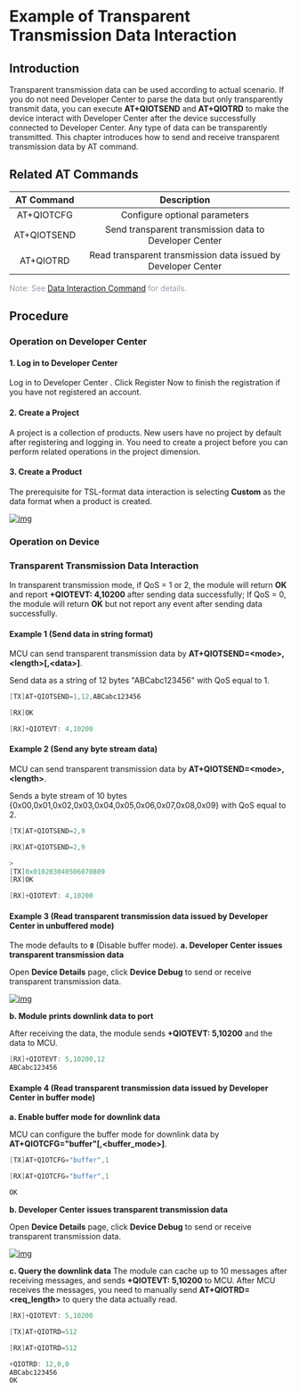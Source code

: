 # Example of Transparent Transmission Data Interaction

## **Introduction**

Transparent transmission data can be used according to actual scenario. If you do not need Developer Center to parse the data but only transparently transmit data, you can execute __AT+QIOTSEND__ and __AT+QIOTRD__  to make the device interact with Developer Center after the device successfully connected to Developer Center. Any type of data can be transparently transmitted. This chapter introduces how to send and receive transparent transmission data by AT command. 



## **Related AT Commands**

| AT Command  |                   Description                    |
| :---------: | :----------------------------------------------: |
| AT+QIOTCFG  |          Configure optional parameters           |
| AT+QIOTSEND |    Send transparent transmission data to Developer Center     |
|  AT+QIOTRD  | Read transparent transmission data issued by Developer Center |

<font color=#999AAA >Note: See [Data Interaction Command](/en/deviceDevelop/wifi/AT/API/wifi-at-04.md) for details.</font>

## **Procedure**

### **Operation on Developer Center**

#### **1. Log in to Developer Center**

Log in to <a :href="toDevelopCenter(null, 'en')" target="_blank">Developer Center</a> . Click <a :href="toDevelopCenter('registerType', 'en')" target="_blank">Register Now</a> to finish the registration if you have not registered an account.

#### **2. Create a Project** 

A project is a collection of products. New users have no project by default after registering and logging in. You need to create a project before you can perform related operations in the project dimension.

#### **3. Create a Product** 

The prerequisite for TSL-format data interaction is selecting __Custom__ as the data format when a product is created.

<a data-fancybox title="img" href="/en/deviceDevelop/wifi/AT/resource/02-2-1.png">![img](/en/deviceDevelop/wifi/AT/resource/02-2-1.png)</a>


### **Operation on Device**

### **Transparent Transmission Data Interaction**

In transparent transmission mode, if QoS = 1 or 2, the module will return __OK__ and report __+QIOTEVT: 4,10200__ after sending data successfully; If QoS = 0, the module will return __OK__ but not report any event after  sending data successfully.

#### **Example 1 (Send data in string format)**

MCU can send transparent transmission data by __AT+QIOTSEND=\<mode\>,\<length\>[,\<data\>]__.

Send data as a string of 12 bytes "ABCabc123456" with QoS equal to 1.

```c
[TX]AT+QIOTSEND=1,12,ABCabc123456

[RX]OK

[RX]+QIOTEVT: 4,10200
```

#### **Example 2 (Send any byte stream data)**

MCU can send  transparent transmission data by __AT+QIOTSEND=\<mode\>,\<length\>__.

Sends a byte stream of 10 bytes {0x00,0x01,0x02,0x03,0x04,0x05,0x06,0x07,0x08,0x09} with QoS equal to 2.

```c
[TX]AT+QIOTSEND=2,9

[RX]AT+QIOTSEND=2,9

> 
[TX]0x010203040506070809
[RX]OK

[RX]+QIOTEVT: 4,10200
```

#### **Example 3 (Read transparent transmission data issued by Developer Center in unbuffered mode)**

The mode defaults to __`0`__ (Disable buffer mode).
__a. Developer Center issues transparent transmission data__

Open __Device Details__ page, click __Device Debug__ to send or receive transparent transmission data.

<a data-fancybox title="img" href="/en/deviceDevelop/wifi/AT/resource/02-2-2.png">![img](/en/deviceDevelop/wifi/AT/resource/02-2-2.png)</a>

__b. Module prints downlink data to port__

After receiving the data, the module sends __+QIOTEVT: 5,10200__ and the data to MCU.

```c
[RX]+QIOTEVT: 5,10200,12
ABCabc123456
```

#### **Example 4 (Read transparent transmission data issued by Developer Center in buffer mode)**

__a. Enable buffer mode for downlink data__

MCU can configure the buffer mode for downlink data by __AT+QIOTCFG="buffer"[,<buffer_mode>]__.

```c
[TX]AT+QIOTCFG="buffer",1

[RX]AT+QIOTCFG="buffer",1

OK
```

__b. Developer Center issues transparent transmission data__

Open __Device Details__ page, click __Device Debug__ to send or receive transparent transmission data.

<a data-fancybox title="img" href="/en/deviceDevelop/wifi/AT/resource/02-2-3.png">![img](/en/deviceDevelop/wifi/AT/resource/02-2-3.png)</a>

__c. Query the downlink data__
The module can cache up to 10 messages after receiving messages, and sends __+QIOTEVT: 5,10200__ to MCU. After MCU receives the messages, you need to manually send __AT+QIOTRD=\<req_length\>__ to query the data actually read.

```c
[RX]+QIOTEVT: 5,10200

[TX]AT+QIOTRD=512

[RX]AT+QIOTRD=512

+QIOTRD: 12,0,0
ABCabc123456
OK
```


 